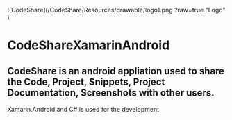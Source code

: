 ![CodeShare](/CodeShare/Resources/drawable/logo1.png ?raw=true "Logo" )
# CodeShareXamarinAndroid

## CodeShare is an android appliation used to share the Code, Project, Snippets, Project Documentation, Screenshots with other users.

Xamarin.Android and C# is used for the development
